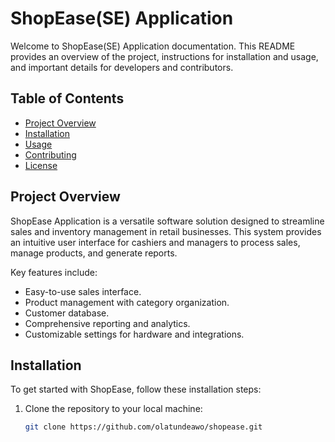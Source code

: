# ShopEase(SE) Application

Welcome to ShopEase(SE) Application documentation. This README provides an overview of the project, instructions for installation and usage, and important details for developers and contributors.

## Table of Contents

- [Project Overview](#project-overview)
- [Installation](#installation)
- [Usage](#usage)
- [Contributing](#contributing)
- [License](#license)

## Project Overview

ShopEase Application is a versatile software solution designed to streamline sales and inventory management in retail businesses. This system provides an intuitive user interface for cashiers and managers to process sales, manage products, and generate reports.

Key features include:
- Easy-to-use sales interface.
- Product management with category organization.
- Customer database.
- Comprehensive reporting and analytics.
- Customizable settings for hardware and integrations.

## Installation

To get started with ShopEase, follow these installation steps:

1. Clone the repository to your local machine:
   ```bash
   git clone https://github.com/olatundeawo/shopease.git